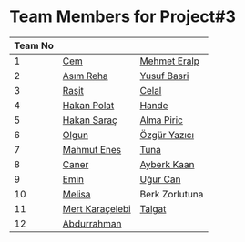 # Team Members for Project#3

| Team No 	|              	|                 	|
|---------	|--------------	|-----------------	|
| 1      	| [Cem](http://github.com/cemkavuncu)  |   [Mehmet Eralp](http://github.com/mehmeteralpkose)   	|
| 2      	| [Asım Reha](http://github.com/asimreha)    |    [Yusuf Basri](http://github.com/yusufbyilmaz)    	|
| 3      	| [Raşit](http://github.com/rasitgokmen)  |    [Celal](http://github.com/celalkavlak)    	|
| 4      	| [Hakan Polat](http://github.com/hakanpolat)  |  [Hande](http://github.com/ghandeb)    	|
| 5      	| [Hakan Saraç](http://github.com/hakansrc)   |   [Alma Piric](https://github.com/Alma-0)  	|
| 6      	| [Olgun](http://github.com/olgunerdogan) |   [Özgür Yazıcı](http://github.com/ozgur-yazici)  	|
| 7      	| [Mahmut Enes](http://github.com/mahmuteneskara)  |   [Tuna](http://github.com/tunayildiz)   	|
| 8      	| [Caner](http://github.com/caneryagci)  |    [Ayberk Kaan](http://github.com/ayberkkaanfilik) 	|
| 9      	| [Emin](http://github.com/emincinalioglu) |   [Uğur Can](http://github.com/ugurc)  	|
| 10      	| [Melisa](http://github.com/melisasarici) | Berk Zorlutuna |
| 11      	| [Mert Karaçelebi](http://github.com/mertkaracelebi) |   [Talgat](http://github.com/talgat-buzurkanov)   	|
| 12      	| [Abdurrahman](http://github.com/abdurrahmanaydin1936293)  |     	|
